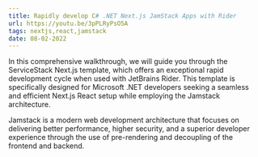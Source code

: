 ```yaml
---
title: Rapidly develop C# .NET Next.js JamStack Apps with Rider
url: https://youtu.be/3pPLRyPsO5A
tags: nextjs,react,jamstack
date: 08-02-2022
---
```


In this comprehensive walkthrough, we will guide you through the ServiceStack Next.js template, which offers an exceptional rapid development cycle when used with JetBrains Rider. This template is specifically designed for Microsoft .NET developers seeking a seamless and efficient Next.js React setup while employing the Jamstack architecture. 

Jamstack is a modern web development architecture that focuses on delivering better performance, higher security, and a superior developer experience through the use of pre-rendering and decoupling of the frontend and backend. 